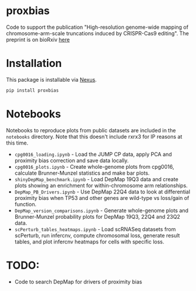 # proxbias

Code to support the publication "High-resolution genome-wide mapping of chromosome-arm-scale truncations induced by 
CRISPR-Cas9 editing". The preprint is on bioRxiv [here](https://www.biorxiv.org/content/10.1101/2023.04.15.537038v1.article-metrics)

# Installation

This package is installable via [Nexus](nexus.rxrx.io). 

```bash
pip install proxbias
```

# Notebooks

Notebooks to reproduce plots from public datasets are included in the `notebooks` directory. Note that this doesn't include rxrx3 for IP reasons at this time. 

- `cpg0016_loading.ipynb` - Load the JUMP CP data, apply PCA and proximity bias correction and save data locally.
- `cpg0016_plots.ipynb` - Create whole-genome plots from cpg0016, calculate Brunner-Munzel statistics and make bar plots.
- `shinyDepMap_benchmark.ipynb` - Load DepMap 19Q3 data and create plots showing an enrichment for within-chromosome arm relationships.
- `DepMap_PB_Drivers.ipynb` - Use DepMap 22Q4 data to look at differential proximity bias when TP53 and other genes are wild-type vs loss/gain of function.
- `DepMap_version_comparisons.ipynb` - Generate whole-genome plots and Brunner-Munzel probability plots for DepMap 19Q3, 22Q4 and 23Q2 data.
- `scPerturb_tables_heatmaps.ipynb` - Load scRNASeq datasets from scPerturb, run infercnv, compute chromosomal loss, generate result tables, and plot infercnv heatmaps for cells with specific loss.

# TODO:
- Code to search DepMap for drivers of proximity bias
